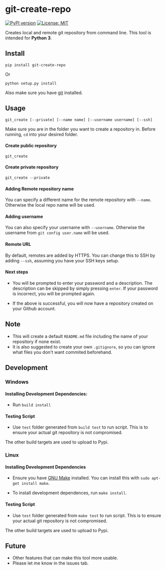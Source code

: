# git-create-repo

[![PyPI version](https://badge.fury.io/py/git-create-repo.svg)](https://badge.fury.io/py/git-create-repo)
[![License: MIT](https://img.shields.io/badge/License-MIT-yellow.svg)](https://opensource.org/licenses/MIT)

Creates local and remote git repository from command line. This tool is intended for **Python 3**.

## Install

`pip install git-create-repo`

Or

`python setup.py install`

Also make sure you have [git](https://git-scm.com/downloads) installed. 

## Usage

`git_create [--private] [--name name] [--username username] [--ssh]`

Make sure you are in the folder you want to create a repository in. Before running, `cd` into your desired folder. 

#### Create public repository

`git_create`

#### Create private repository

`git_create --private`

#### Adding Remote repository name

You can specify a different name for the remote repository with `--name`. Otherwise the local repo name will be used. 

#### Adding username

You can also specify your username with `--username`. Otherwise the username from `git config user.name` will be used. 

#### Remote URL

By default, remotes are added by HTTPS. You can change this to SSH by adding `--ssh`, assuming you have your SSH keys setup. 

#### Next steps

* You will be prompted to enter your password and a description. The description can be skipped by simply pressing `enter`. If your password is incorrect, you will be prompted again.

* If the above is successful, you will now have a repository created on your Github account. 

## Note

* This will create a default `README.md` file including the name of your repository if none exist. 
* It is also suggested to create your own `.gitignore`, so you can ignore what files you don't want commited beforehand. 

## Development

### Windows

#### Installing Development Dependencies:

* Run `build install`

#### Testing Script

* Use `test` folder generated from `build test` to run script. This is to ensure your actual git repository is not compromised. 

The other build targets are used to upload to Pypi. 

### Linux

#### Installing Development Dependencies

* Ensure you have [GNU Make](https://www.gnu.org/software/make/) installed. You can install this with `sudo apt-get install make`. 

* To install development dependences, run `make install`.

#### Testing Script

* Use `test` folder generated from `make test` to run script. This is to ensure your actual git repository is not compromised. 

The other build targets are used to upload to Pypi. 

## Future
* Other features that can make this tool more usable. 
* Please let me know in the issues tab.